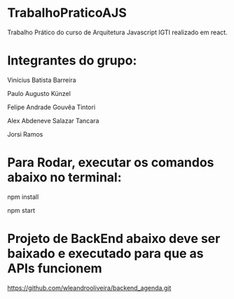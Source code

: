 # TrabalhoPraticoAJS
Trabalho Prático do curso de Arquitetura Javascript IGTI realizado em react.

# Integrantes do grupo:

Vinícius Batista Barreira

Paulo Augusto Künzel

Felipe Andrade Gouvêa Tintori

Alex Abdeneve Salazar Tancara

Jorsi Ramos

# Para Rodar, executar os comandos abaixo no terminal:

npm install

npm start

# Projeto de BackEnd abaixo deve ser baixado e executado para que as APIs funcionem

https://github.com/wleandrooliveira/backend_agenda.git
